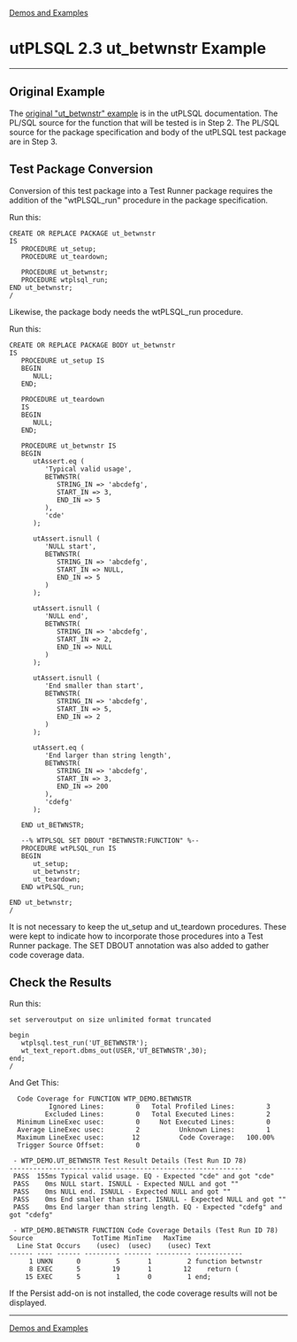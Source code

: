 [Demos and Examples](README.md)

# utPLSQL 2.3 ut_betwnstr Example

---

## Original Example

The [original "ut_betwnstr" example](https://utplsql.org/utPLSQL/v2.3.1/fourstep.html) is in the utPLSQL documentation.  The PL/SQL source for the function that will be tested is in Step 2.  The PL/SQL source for the package specification and body of the utPLSQL test package are in Step 3.

## Test Package Conversion

Conversion of this test package into a Test Runner package requires the addition of the "wtPLSQL_run" procedure in the package specification.

Run this:

```
CREATE OR REPLACE PACKAGE ut_betwnstr
IS
   PROCEDURE ut_setup;
   PROCEDURE ut_teardown;
   
   PROCEDURE ut_betwnstr;
   PROCEDURE wtplsql_run;
END ut_betwnstr;
/
```

Likewise, the package body needs the wtPLSQL_run procedure.

Run this:

```
CREATE OR REPLACE PACKAGE BODY ut_betwnstr
IS
   PROCEDURE ut_setup IS
   BEGIN
      NULL;
   END;
   
   PROCEDURE ut_teardown
   IS
   BEGIN
      NULL;
   END;

   PROCEDURE ut_betwnstr IS
   BEGIN
      utAssert.eq (
         'Typical valid usage',
         BETWNSTR(
            STRING_IN => 'abcdefg',
            START_IN => 3,
            END_IN => 5
         ),
         'cde'
      );

      utAssert.isnull (
         'NULL start',
         BETWNSTR(
            STRING_IN => 'abcdefg',
            START_IN => NULL,
            END_IN => 5
         )
      );
      
      utAssert.isnull (
         'NULL end',
         BETWNSTR(
            STRING_IN => 'abcdefg',
            START_IN => 2,
            END_IN => NULL
         )
      );
      
      utAssert.isnull (
         'End smaller than start',
         BETWNSTR(
            STRING_IN => 'abcdefg',
            START_IN => 5,
            END_IN => 2
         )
      );
      
      utAssert.eq (
         'End larger than string length',
         BETWNSTR(
            STRING_IN => 'abcdefg',
            START_IN => 3,
            END_IN => 200
         ),
         'cdefg'
      );

   END ut_BETWNSTR;

   --% WTPLSQL SET DBOUT "BETWNSTR:FUNCTION" %--
   PROCEDURE wtPLSQL_run IS
   BEGIN
      ut_setup;
      ut_betwnstr;
      ut_teardown;
   END wtPLSQL_run;
   
END ut_betwnstr;
/
```

It is not necessary to keep the ut_setup and ut_teardown procedures.  These were kept to indicate how to incorporate those procedures into a Test Runner package.  The SET DBOUT annotation was also added to gather code coverage data.


## Check the Results

Run this:

```
set serveroutput on size unlimited format truncated

begin
   wtplsql.test_run('UT_BETWNSTR');
   wt_text_report.dbms_out(USER,'UT_BETWNSTR',30);
end;
/
```

And Get This:

```
  Code Coverage for FUNCTION WTP_DEMO.BETWNSTR
          Ignored Lines:        0   Total Profiled Lines:        3
         Excluded Lines:        0   Total Executed Lines:        2
  Minimum LineExec usec:        0     Not Executed Lines:        0
  Average LineExec usec:        2          Unknown Lines:        1
  Maximum LineExec usec:       12          Code Coverage:   100.00%
  Trigger Source Offset:        0

 - WTP_DEMO.UT_BETWNSTR Test Result Details (Test Run ID 78)
-----------------------------------------------------------
 PASS  155ms Typical valid usage. EQ - Expected "cde" and got "cde"
 PASS    0ms NULL start. ISNULL - Expected NULL and got ""
 PASS    0ms NULL end. ISNULL - Expected NULL and got ""
 PASS    0ms End smaller than start. ISNULL - Expected NULL and got ""
 PASS    0ms End larger than string length. EQ - Expected "cdefg" and got "cdefg"

 - WTP_DEMO.BETWNSTR FUNCTION Code Coverage Details (Test Run ID 78)
Source               TotTime MinTime   MaxTime     
  Line Stat Occurs    (usec)  (usec)    (usec) Text
------ ---- ------ --------- ------- --------- ------------
     1 UNKN      0         5       1         2 function betwnstr
     8 EXEC      5        19       1        12    return (
    15 EXEC      5         1       0         1 end;
```

If the Persist add-on is not installed, the code coverage results will not be displayed.

---
[Demos and Examples](README.md)
